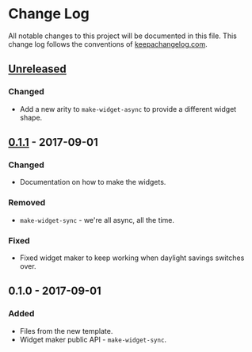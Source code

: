 # Change Log
All notable changes to this project will be documented in this file. This change log follows the conventions of [keepachangelog.com](http://keepachangelog.com/).

## [Unreleased]
### Changed
- Add a new arity to `make-widget-async` to provide a different widget shape.

## [0.1.1] - 2017-09-01
### Changed
- Documentation on how to make the widgets.

### Removed
- `make-widget-sync` - we're all async, all the time.

### Fixed
- Fixed widget maker to keep working when daylight savings switches over.

## 0.1.0 - 2017-09-01
### Added
- Files from the new template.
- Widget maker public API - `make-widget-sync`.

[Unreleased]: https://github.com/your-name/sbotdemo/compare/0.1.1...HEAD
[0.1.1]: https://github.com/your-name/sbotdemo/compare/0.1.0...0.1.1
